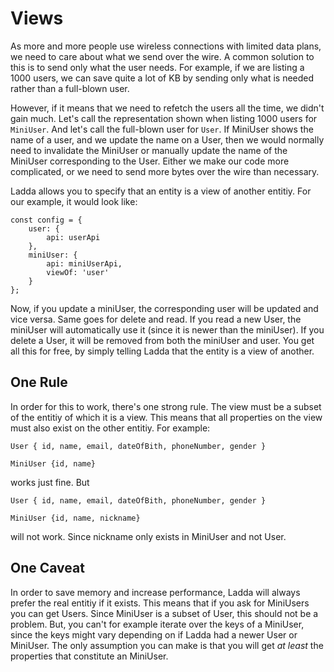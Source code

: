# Views
As more and more people use wireless connections with limited data plans, we need to care about what we send over the wire. A common solution to this is to send only what the user needs. For example, if we are listing a 1000 users, we can save quite a lot of KB by sending only what is needed rather than a full-blown user.

However, if it means that we need to refetch the users all the time, we didn't gain much. Let's call the representation shown when listing 1000 users for `MiniUser`. And let's call the full-blown user for `User`. If MiniUser shows the name of a user, and we update the name on a User, then we would normally need to invalidate the MiniUser or manually update the name of the MiniUser corresponding to the User. Either we make our code more complicated, or we need to send more bytes over the wire than necessary.

Ladda allows you to specify that an entity is a view of another entitiy. For our example, it would look like:

```
const config = {
    user: {
        api: userApi
    },
    miniUser: {
        api: miniUserApi,
        viewOf: 'user'
    }
};
```

Now, if you update a miniUser, the corresponding user will be updated and vice versa. Same goes for delete and read. If you read a new User, the miniUser will automatically use it (since it is newer than the miniUser). If you delete a User, it will be removed from both the miniUser and user. You get all this for free, by simply telling Ladda that the entity is a view of another.

## One Rule
In order for this to work, there's one strong rule. The view must be a subset of the entitiy of which it is a view. This means that all properties on the view must also exist on the other entitiy. For example: 

`User { id, name, email, dateOfBith, phoneNumber, gender }`

`MiniUser {id, name}`

works just fine. But

`User { id, name, email, dateOfBith, phoneNumber, gender }`

`MiniUser {id, name, nickname}`

will not work. Since nickname only exists in MiniUser and not User.

## One Caveat
In order to save memory and increase performance, Ladda will always prefer the real entitiy if it exists. This means that if you ask for MiniUsers you can get Users. Since MiniUser is a subset of User, this should not be a problem. But, you can't for example iterate over the keys of a MiniUser, since the keys might vary depending on if Ladda had a newer User or MiniUser. The only assumption you can make is that you will get *at least* the properties that constitute an MiniUser.
